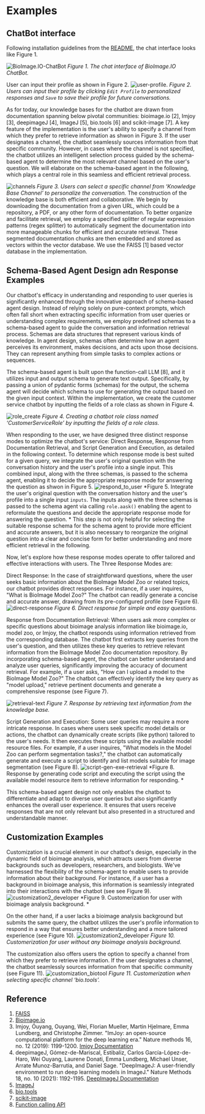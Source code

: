 # Examples

## ChatBot interface

Following installation guidelines from the [README](/README.md), the chat interface looks like Figure 1.

![BioImage.IO-ChatBot](./screenshots/chat-interface.png)
*Figure 1. The chat interface of BioImage.IO ChatBot.*

User can input their profile as shown in Figure 2. 
![user-profile](./screenshots/user-profile.png).
*Figure 2. Users can input their profile by clicking `Edit Profile` to personalized responses and `Save` to save their profile for future conversations.*

As for today, our knowledge bases for the chatbot are drawn from documentation spanning below pivotal communities: bioimage.io [2], Imjoy [3], deepimageJ [4], ImageJ [5], bio.tools [6] and scikit-image [7]. A key feature of the implementation is the user's ability to specify a channel from which they prefer to retrieve information as shwon in Figure 3. If the user designates a channel, the chatbot seamlessly sources information from that specific community. However, in cases where the channel is not specified, the chatbot utilizes an intelligent selection process guided by the schema-based agent to determine the most relevant channel based on the user's question. We will elaborate on the schema-based agent in the following, which plays a central role in this seamless and efficient retrieval process.

![channels](./screenshots/channels.png)
*Figure 3. Users can select a specific channel from ‘Knowledge Base Channel’ to personalize the conversation.*
The construction of the knowledge base is both efficient and collaborative. We begin by downloading the documentation from a given URL, which could be a repository, a PDF, or any other form of documentation. To better organize and facilitate retrieval, we employ a specified splitter of regular expression patterns (regex splitter) to automatically segment the documentation into more manageable chunks for efficient and accurate retrieval. These segmented documentation chunks are then embedded and stored as vectors within the vector database. We use the FAISS [1] based vector database in the implementation.


## Schema-Based Agent Design adn Response Examples

Our chatbot's efficacy in understanding and responding to user queries is significantly enhanced through the innovative approach of schema-based agent design. Instead of relying solely on pure-context prompts, which often fall short when extracting specific information from user queries or understanding complex requirements, we employ predefined schemas to a schema-based agent to guide the conversation and information retrieval process. Schemas are data structures that represent various kinds of knowledge. In agent design, schemas often determine how an agent perceives its environment, makes decisions, and acts upon those decisions. They can represent anything from simple tasks to complex actions or sequences.

The schema-based agent is built upon the function-call LLM [8], and it utilizes input and output schema to generate text output. Specifically, by passing a union of pydantic forms (schemas) for the output, the schema agent will decide which schema to use for generating the output based on the given input context. Within the implementation, we create the customer service chatbot by inputting the fields of a role class as shown in Figure 4. 

![role_create](./screenshots/role_create.png)
*Figure 4. Creating a chatbot role class named ‘CustomerServiceRole’ by inputting the fields of a role class.*

When responding to the user, we have designed three distinct response modes to optimize the chatbot's service: Direct Response, Response from Documentation Retrieval, and Script Generation and Execution, as detailed in the following context. To determine which response mode is best suited for a given query, we integrate the user's original question with the conversation history and the user's profile into a single input. This combined input, along with the three schemas, is passed to the schema agent, enabling it to decide the appropriate response mode for answering the question as shwon in Figure 5. 
![respond_to_user](./screenshots/respond_to_user.png)
*Figure 5. Integrate the user's original question with the conversation history and the user's profile into a single input `inputs`. The inputs along with the three schemas is passed to the schema agent via calling `role.aask()` enabling the agent to reformulate the questions and decide the appropriate response mode for answering the question. *
This step is not only helpful for selecting the suitable response schema for the schema agent to provide more efficient and accurate answers, but it is also necessary to reorganize the original question into a clear and concise form for better understanding and more efficient retrieval in the following.  

Now, let's explore how these response modes operate to offer tailored and effective interactions with users. The Three Response Modes are:

Direct Response: In the case of straightforward questions, where the user seeks basic information about the BioImage Model Zoo or related topics, our chatbot provides direct responses. For instance, if a user inquires, "What is BioImage Model Zoo?" The chatbot can readily generate a concise and accurate answer, drawing from its pre-configured profile (see Figure 6).
![direct-response](./screenshots/direct-response.png)
*Figure 6. Direct response for simple and easy questions.*

Response from Documentation Retrieval: When users ask more complex or specific questions about bioimage analysis information like bioimage.io, model zoo, or Imjoy, the chatbot responds using information retrieved from the corresponding database. The chatbot first extracts key queries from the user's question, and then utilizes these key queries to retrieve relevant information from the BioImage Model Zoo documentation repository. By incorporating schema-based agent, the chatbot can better understand and analyze user queries, significantly improving the accuracy of document retrieval. For example, if a user asks, "How can I upload a model to the BioImage Model Zoo?" The chatbot can effectively identify the key query as "model upload," retrieve pertinent documents and generate a comprehensive response (see Figure 7).

![retrieval-text](./screenshots/retrieval-text.png)
*Figure 7. Response by retrieving text information from the knowledge base.*

Script Generation and Execution: Some user queries may require a more intricate response. In cases where users seek specific model details or actions, the chatbot can dynamically create scripts (like python) tailored to the user's needs. It then executes these scripts using the available model resource files. For example, if a user inquires, "What models in the Model Zoo can perform segmentation tasks?," the chatbot can automatically generate and execute a script to identify and list models suitable for image segmentation (see Figure 8).
![script-gen-exe-retrieval](./screenshots/script-gen-exe-retrieval.png)
*Figure 8. Response by generating code script and executing the script using the available model resource item to retrieve information for responding. *

This schema-based agent design not only enables the chatbot to differentiate and adapt to diverse user queries but also significantly enhances the overall user experience. It ensures that users receive responses that are not only relevant but also presented in a structured and understandable manner.

## Customization Examples


Customization is a crucial element in our chatbot's design, especially in the dynamic field of bioimage analysis, which attracts users from diverse backgrounds such as developers, researchers, and biologists. We've harnessed the flexibility of the schema-agent to enable users to provide information about their background. For instance, if a user has a background in bioimage analysis, this information is seamlessly integrated into their interactions with the chatbot (see see Figure 9). 
![customization2_developer](./screenshots/customization2_developer.png)
*Figure 9. Customerization for user with bioimage analysis background. *

On the other hand, if a user lacks a bioimage analysis background but submits the same query, the chatbot utilizes the user's profile information to respond in a way that ensures better understanding and a more tailored experience (see Figure 10).
![customization2_developer](./screenshots/customization2_developer.png)
*Figure 10. Customerization for user without any bioimage analysis background.* 

 The customization also offers users the option to specify a channel from which they prefer to retrieve information. If the user designates a channel, the chatbot seamlessly sources information from that specific community (see Figure 11). 
![customization_biotool](./screenshots/customization_biotool.png)
*Figure 11. Customerization when selecting specific channel ‘bio.tools’.*


## Reference

1. [FAISS](https://github.com/bioimage-io/bioimageio-chatbot)
2. [Bioimage.io](https://bioimage.io/docs/#/)
3. Imjoy, Ouyang, Ouyang, Wei, Florian Mueller, Martin Hjelmare, Emma Lundberg, and Christophe Zimmer. "ImJoy: an open-source computational platform for the deep learning era." Nature methods 16, no. 12 (2019): 1199-1200. [Imjoy Documentation](https://imjoy.io/docs/#/)
4. deepimageJ, Gómez-de-Mariscal, Estibaliz, Carlos García-López-de-Haro, Wei Ouyang, Laurene Donati, Emma Lundberg, Michael Unser, Arrate Munoz-Barrutia, and Daniel Sage. "DeepImageJ: A user-friendly environment to run deep learning models in ImageJ." Nature Methods 18, no. 10 (2021): 1192-1195. [DeepImageJ Documentation](https://deepimagej.github.io/)
5. [ImageJ](https://imagej.net)
6. [bio.tools](https://bio.tools)
7. [scikit-image](https://scikit-image.org/docs/stable/)
8. [Function calling API](https://openai.com/blog/function-calling-and-other-api-updates)
